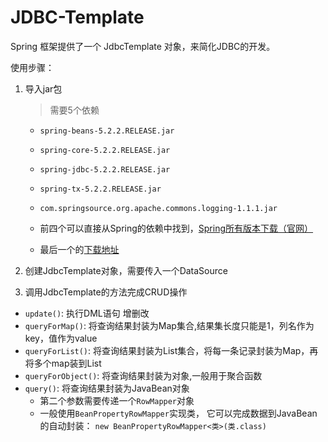 # JDBC-Template

Spring 框架提供了一个 JdbcTemplate 对象，来简化JDBC的开发。

使用步骤：

1. 导入jar包

    > 需要5个依赖

    * `spring-beans-5.2.2.RELEASE.jar`
    * `spring-core-5.2.2.RELEASE.jar`
    * `spring-jdbc-5.2.2.RELEASE.jar`
    * `spring-tx-5.2.2.RELEASE.jar`
    * `com.springsource.org.apache.commons.logging-1.1.1.jar`

    * 前四个可以直接从Spring的依赖中找到，[Spring所有版本下载（官网）](https://repo.spring.io/release/org/springframework/spring/)  

    * 最后一个的[下载地址](https://mvnrepository.com/artifact/org.apache.commons/com.springsource.org.apache.commons.logging/1.1.1)

2. 创建JdbcTemplate对象，需要传入一个DataSource
3. 调用JdbcTemplate的方法完成CRUD操作
  * `update()`: 执行DML语句 增删改
  * `queryForMap()`: 将查询结果封装为Map集合,结果集长度只能是1，列名作为key，值作为value
  * `queryForList()`: 将查询结果封装为List集合，将每一条记录封装为Map，再将多个map装到List
  * `queryForObject()`: 将查询结果封装为对象,一般用于聚合函数
  * `query()`: 将查询结果封装为JavaBean对象
    * 第二个参数需要传递一个`RowMapper`对象
    * 一般使用`BeanPropertyRowMapper`实现类， 它可以完成数据到JavaBean的自动封装： `new BeanPropertyRowMapper<类>(类.class)`